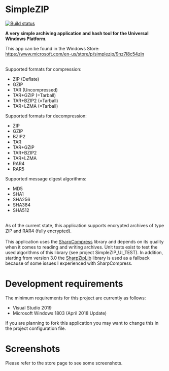 # SimpleZIP

[![Build status](https://ci.appveyor.com/api/projects/status/ofso840eiw7woaq2?svg=true)](https://ci.appveyor.com/project/turbolocust/simplezip)

<b>A very simple archiving application and hash tool for the Universal Windows Platform</b>.

This app can be found in the Windows Store: https://www.microsoft.com/en-us/store/p/simplezip/9nz7l8c54zln

<br />Supported formats for compression:
  - ZIP (Deflate)
  - GZIP
  - TAR (Uncompressed)
  - TAR+GZIP (=Tarball)
  - TAR+BZIP2 (=Tarball)
  - TAR+LZMA (=Tarball)
  
Supported formats for decompression:
  - ZIP
  - GZIP
  - BZIP2
  - TAR
  - TAR+GZIP
  - TAR+BZIP2
  - TAR+LZMA
  - RAR4
  - RAR5

Supported message digest algorithms:
  - MD5
  - SHA1
  - SHA256
  - SHA384
  - SHA512

<br />
As of the current state, this application supports encrypted archives of type ZIP and RAR4 (fully encrypted).
<br /><br />
This application uses the <a href="https://github.com/adamhathcock/sharpcompress">SharpCompress</a> library and depends on its quality when it comes to reading and writing archives. Unit tests exist to test the used algorithms of this library (see project SimpleZIP_UI_TEST). In addition, starting from version 3.0 the <a href="https://github.com/icsharpcode/SharpZipLib">SharpZipLib</a> library is used as a fallback because of some issues I experienced with SharpCompress.
<br />

# Development requirements

The minimum requirements for this project are currently as follows:

  - Visual Studio 2019
  - Microsoft Windows 1803 (April 2018 Update)

If you are planning to fork this application you may want to change this in the project configuration file.

# Screenshots

Please refer to the store page to see some screenshots.
